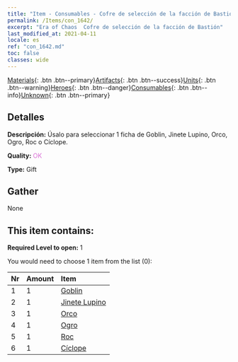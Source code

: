 ```yaml
---
title: "Item - Consumables - Cofre de selección de la facción de Bastión"
permalink: /Items/con_1642/
excerpt: "Era of Chaos  Cofre de selección de la facción de Bastión"
last_modified_at: 2021-04-11
locale: es
ref: "con_1642.md"
toc: false
classes: wide
---
```

 [Materials](/es/Items/){: .btn .btn--primary}[Artifacts](/es/Items/Artifacts/){: .btn .btn--success}[Units](/es/Items/Units/){: .btn .btn--warning}[Heroes](/es/Items/Heroes/){: .btn .btn--danger}[Consumables](/es/Items/Consumables/){: .btn .btn--info}[Unknown](/es/Items/Unknown/){: .btn .btn--primary}

## Detalles
 **Descripción:** Úsalo para seleccionar 1 ficha de Goblin, Jinete Lupino, Orco, Ogro, Roc o Cíclope.

 **Quality:** <span style="color: #DA70D6">OK</span>

 **Type:** Gift

## Gather

  None

## This item contains:

 **Required Level to open:** 1

 You would need to choose 1 item from the list (0):

  | Nr | Amount |     Item    |
  |:---|:-------|:------------|
  | 1 | 1 | [Goblin](/es/Items/unt_217/) | 
  | 2 | 1 | [Jinete Lupino](/es/Items/unt_218/) | 
  | 3 | 1 | [Orco](/es/Items/unt_219/) | 
  | 4 | 1 | [Ogro](/es/Items/unt_220/) | 
  | 5 | 1 | [Roc](/es/Items/unt_221/) | 
  | 6 | 1 | [Cíclope](/es/Items/unt_222/) | 
